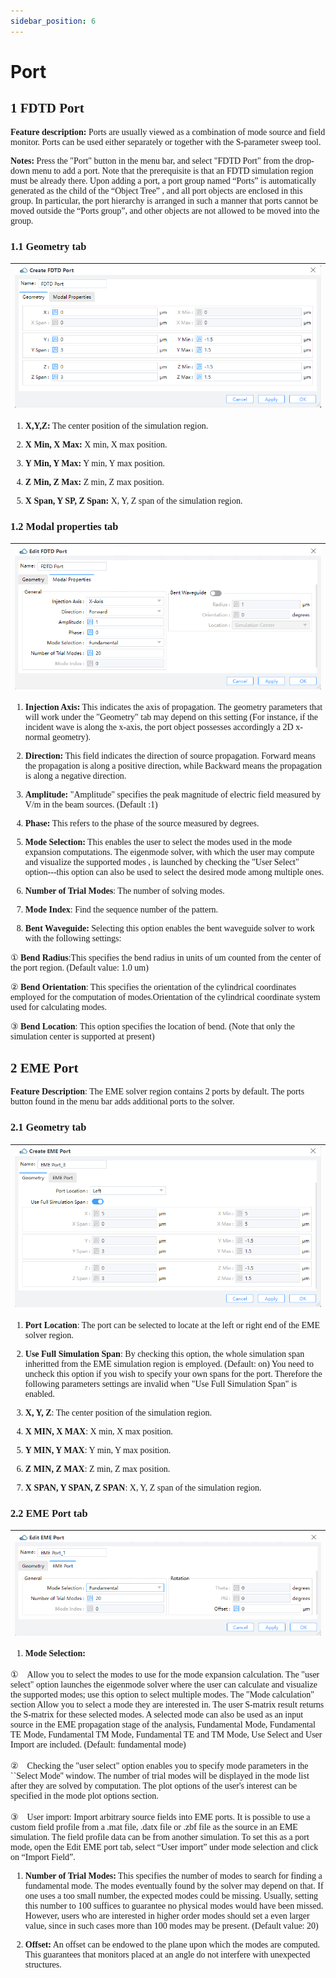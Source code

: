 ```yaml
---
sidebar_position: 6
---
```



# Port

<font face = "Calibri">

## 1 FDTD Port

<div class="text-justify">

**Feature description:**
Ports are usually viewed as a combination of mode source and field monitor. Ports can be used either separately or together with the S-parameter sweep tool.

**Notes:**
Press the "Port" button in the menu bar, and select "FDTD Port" from the drop-down menu to add a port. Note that the prerequisite is that an FDTD simulation region must be already there. Upon adding a port, a port group named “Ports” is automatically generated as the child of the “Object Tree” , and all port objects are enclosed in this group. In particular, the port hierarchy is arranged in such a manner that ports cannot be moved outside the “Ports group”, and other objects are not allowed to be moved into the group.

### 1.1 Geometry tab

|!['Port1'](../../static/img/tutorial/Port/Port1.png)|
| :------------------------------------------------------------: |

1) **X,Y,Z:**
The center position of the simulation region.

2) **X Min, X Max:**
X min, X max position.

3) **Y Min, Y Max:**
Y min, Y max position.

4) **Z Min, Z Max:**
Z min, Z max position.

5) **X Span, Y SP, Z Span:**
X, Y, Z span of the simulation region.

### 1.2 Modal properties tab

|!['Port3'](../../static/img/tutorial/Port/Port3.png )|
| :------------------------------------------------------------: |

1) **Injection Axis:**
This indicates the axis of propagation. The geometry parameters that will work under the "Geometry" tab may depend on this setting (For instance, if the incident wave is along the x-axis, the port object possesses accordingly a 2D x-normal geometry).

2) **Direction:**
This field indicates the direction of source propagation. Forward means the propagation is along a positive direction, while Backward means the propagation is along a negative direction.

3) **Amplitude:**
"Amplitude" specifies the peak magnitude of electric field measured by V/m in the beam sources. (Default :1)

4) **Phase:**
This refers to the phase of the source measured by degrees.

5) **Mode Selection:**
This enables the user to select the modes used in the mode expansion computations. The eigenmode solver, with which the user may compute and visualize the supported modes , is launched by checking the "User Select" option---this option can also be used to select the desired mode among multiple ones.

6) **Number of Trial Modes**: The number of solving modes.

7) **Mode Index**: Find the sequence number of the pattern.

8) **Bent Waveguide:**
Selecting this option enables the bent waveguide solver to work with the following settings:

① **Bend Radius**:This specifies the bend radius in units of um counted from the center of the port region. (Default value: 1.0 um)

② **Bend Orientation**: This specifies the orientation of the cylindrical coordinates employed for the computation of modes.Orientation of the cylindrical coordinate system used for calculating modes.

③ **Bend Location**: This option specifies the location of bend. (Note that only the simulation center is supported at present)


## 2 EME Port

**Feature Description**: The EME solver region contains 2 ports by default. The ports button found in the menu bar adds additional ports to the solver.

### 2.1 Geometry tab

|!['Port8'](../../static/img/tutorial/Port/emeport1.png)|
| :------------------------------------------------------------: |

1) **Port Location**: The port can be selected to locate at the left or right end of the EME solver region.

2) **Use Full Simulation Span**: By checking this option, the whole
simulation span inheritted from the EME simulation region is employed. (Default: on) You need to uncheck this option if you wish to specify your own spans for the port. Therefore the following parameters settings are invalid when "Use Full Simulation Span" is enabled.

3) **X, Y, Z**: The center position of the simulation region.

4) **X MIN, X MAX**: X min, X max position.

5) **Y MIN, Y MAX**: Y min, Y max position.

6) **Z MIN, Z MAX**: Z min, Z max position.

7) **X SPAN, Y SPAN, Z SPAN**: X, Y, Z span of the simulation region.

### 2.2 EME Port tab

|!['Port8'](../../static/img/tutorial/Port/emeport2.png)|
| :------------------------------------------------------------: |

1) **Mode Selection:**

①　Allow you to select the modes to use for the mode expansion calculation. The "user select" option launches the eigenmode solver where the user can calculate and visualize the supported modes; use this option to select multiple modes. The "Mode calculation" section Allow you to select a mode they are interested in. The user S-matrix result returns the S-matrix for these selected modes. A selected mode can also be used as an input source in the EME propagation stage of the analysis, Fundamental Mode, Fundamental TE Mode, Fundamental TM Mode, Fundamental TE and TM Mode, Use Select and User Import are included. (Default: fundamental mode)

②　Checking the "user select" option enables you to specify mode parameters in the ``Select Mode'' window. The number of trial modes will be displayed in the mode list after they are solved by computation. The plot options of the user's interest can be specified in the mode plot options section.

③　User import: Import arbitrary source fields into EME ports. It is possible to use a custom field profile from a .mat file, .datx file or .zbf file as the source in an EME simulation. The field profile data can be from another simulation. To set this as a port mode, open the Edit EME port tab, select “User import” under mode selection and click on “Import Field”.

1) **Number of Trial Modes:** This specifies the number of modes to search for finding a fundamental mode. The modes eventually found by the solver may depend on that. If one uses a too small number, the expected modes could be missing. Usually, setting this number to 100 suffices to guarantee no physical modes would have been missed. However, users who are interested in higher order modes should set a even larger value, since in such cases more than 100 modes may be present. (Default value: 20)

2) **Offset:** An offset can be endowed to the plane upon which the modes are computed. This guarantees that monitors placed at an angle do not interfere with unexpected structures.


</div>

</font>